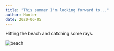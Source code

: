 ```yaml
---
title: "This summer I'm looking forward to..."
author: Hunter
date: 2020-06-05
---
```


Hitting the beach and catching some rays.

![beach](https://dynaimage.cdn.cnn.com/cnn/q_auto,w_900,c_fill,g_auto,h_506,ar_16:9/http%3A%2F%2Fcdn.cnn.com%2Fcnnnext%2Fdam%2Fassets%2F181010131059-australia-best-beaches-cossies-beach-cocos3.jpg)
